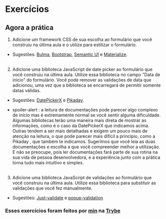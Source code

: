 # Exercícios

## Agora a prática

1. Adicione um framework CSS de sua escolha ao formulário que você construiu na última aula e o utilize para estilizar o formulário.

* Sugestões: [Bulma](https://bulma.io/), [Bootstrap](https://getbootstrap.com/), [Semantic UI](https://semantic-ui.com/) e [Materialize](https://materializecss.com/).
<br><br>

2. Adicione uma biblioteca JavaScript de date picker ao formulário que você construiu na última aula. Utilize essa biblioteca no campo "Data de início" do formulário. Você pode remover as validações de data que adicionou, uma vez que a biblioteca se encarregará de permitir somente datas válidas.

* Sugestões: [DatePickerX](https://github.com/AvroraTeam/DatePickerX) e [Pikaday](https://github.com/Pikaday/Pikaday).

* spoiler-alert : a leitura de documentações pode parecer algo complexo de início mas é extremamente normal se você sentir alguma dificuldade. Algumas bibliotecas terão uma maneira mais direta de mostrar as informações, como é o caso da DatePickerX que indicamos acima. Outras tendem a ser mais detalhadas e exigem um pouco mais de atenção na leitura, o que pode parecer mais difícil a princípio, como a Pikaday , que também te indicamos. Sugerimos que você leia as duas documentações e escolha a que você compreender melhor a utilização. E não se preocupe, pois ler documentações fará parte de sua rotina na sua vida de pessoa desenvolvedora, e a experiência junto com a prática torna tudo mais intuitivo e simples.
<br><br>

3. Adicione uma biblioteca JavaScript de validações ao formulário que você construiu na última aula. Utilize essa biblioteca para substituir as validações que você fez manualmente.

* Sugestões: [Just-validate](https://github.com/horprogs/Just-validate) e [popup-validation](https://github.com/AntonLapshin/popup-validation)

### Esses exercícios foram feitos por [min](https://www.linkedin.com/in/jonathanrei5/) na [Trybe](https://www.betrybe.com/)
